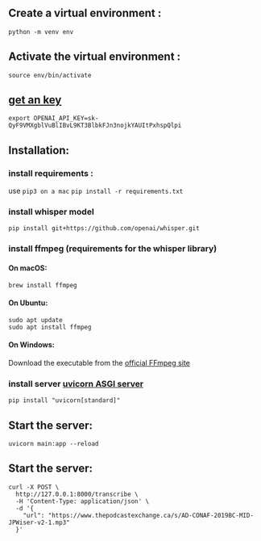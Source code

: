 ## Create a virtual environment :

```
python -m venv env
```

## Activate the virtual environment :

```
source env/bin/activate
```

## [get an key](https://platform.openai.com/account/api-keys)

`export OPENAI_API_KEY=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`

## Installation:

### install requirements :

use `pip3 on a mac`
`pip install -r requirements.txt`

### install whisper model

`pip install git+https://github.com/openai/whisper.git`

### install ffmpeg (requirements for the whisper library)

#### On macOS:

`brew install ffmpeg`

#### On Ubuntu:

```
sudo apt update
sudo apt install ffmpeg

```

#### On Windows:

Download the executable from the [official FFmpeg site](https://ffmpeg.org/download.html)

### install server [uvicorn ASGI server](https://www.uvicorn.org/)

`pip install "uvicorn[standard]"`

## Start the server:

`uvicorn main:app --reload`

## Start the server:

<!--
pick a sample from here:
https://www.thepodcastexchange.ca/audio-samples
-->

```
curl -X POST \
  http://127.0.0.1:8000/transcribe \
  -H 'Content-Type: application/json' \
  -d '{
    "url": "https://www.thepodcastexchange.ca/s/AD-CONAF-2019BC-MID-JPWiser-v2-1.mp3"
  }'
```
